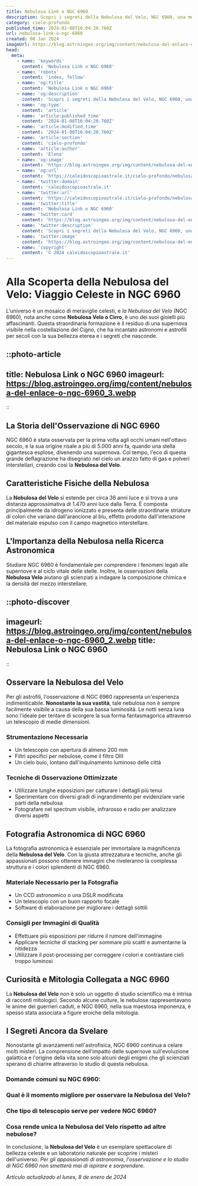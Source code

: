 ```yaml
---
title: Nebulosa Link o NGC 6960
description: Scopri i segreti della Nebulosa del Velo, NGC 6960, una meraviglia celeste da non perdere. Esplora luniverso con noi!
category: cielo-profondo
published_time: 2024-01-08T16:04:20.760Z
url: nebulosa-link-o-ngc-6960
created: 08 Jan 2024
imageUrl: https://blog.astroingeo.org/img/content/nebulosa-del-enlace-o-ngc-6960_3.webp
head:
  meta:
    - name: 'keywords'
      content: 'Nebulosa Link o NGC 6960'
    - name: 'robots'
      content: 'index, follow'
    - name: 'og:title'
      content: 'Nebulosa Link o NGC 6960'
    - name: 'og:description'
      content: 'Scopri i segreti della Nebulosa del Velo, NGC 6960, una meraviglia celeste da non perdere. Esplora luniverso con noi!'
    - name: 'og:type'
      content: 'article'
    - name: 'article:published_time'
      content: '2024-01-08T16:04:20.760Z'
    - name: 'article:modified_time'
      content: '2024-01-08T16:04:20.760Z'
    - name: 'article:section'
      content: 'cielo-profondo'
    - name: 'article:author'
      content: 'Elena'
    - name: 'og:image'
      content: 'https://blog.astroingeo.org/img/content/nebulosa-del-enlace-o-ngc-6960_3.webp'
    - name: 'og:url'
      content: 'https://caleidoscopioastrale.it/cielo-profondo/nebulosa-link-o-ngc-6960'
    - name: 'twitter:domain'
      content: 'caleidoscopioastrale.it'
    - name: 'twitter:url'
      content: 'https://caleidoscopioastrale.it/cielo-profondo/nebulosa-link-o-ngc-6960'
    - name: 'twitter:title'
      content: 'Nebulosa Link o NGC 6960'
    - name: 'twitter:card'
      content: 'https://blog.astroingeo.org/img/content/nebulosa-del-enlace-o-ngc-6960_3.webp'
    - name: 'twitter:description'
      content: 'Scopri i segreti della Nebulosa del Velo, NGC 6960, una meraviglia celeste da non perdere. Esplora luniverso con noi!'
    - name: 'twitter:image'
      content: 'https://blog.astroingeo.org/img/content/nebulosa-del-enlace-o-ngc-6960_3.webp'
    - name: 'copyright'
      content: '© 2024 caleidoscopioastrale.it'
---
```

# Alla Scoperta della Nebulosa del Velo: Viaggio Celeste in NGC 6960

L'universo è un mosaico di meraviglie celesti, e *la Nebulosa del Velo* (NGC 6960), nota anche come **Nebulosa Velo o Cirro**, è uno dei suoi gioielli più affascinanti. Questa straordinaria formazione è il residuo di una supernova visibile nella costellazione del Cigno, che ha incantato astronomi e astrofili per secoli con la sua bellezza eterea e i segreti che nasconde.

::photo-article
---
title: Nebulosa Link o NGC 6960
imageurl: https://blog.astroingeo.org/img/content/nebulosa-del-enlace-o-ngc-6960_3.webp
---
::

## La Storia dell'Osservazione di NGC 6960

NGC 6960 è stata osservata per la prima volta agli occhi umani nell'ottavo secolo, e la sua origine risale a più di 5.000 anni fa, quando una stella gigantesca esplose, divenendo una supernova. Col tempo, l'eco di questa grande deflagrazione ha disegnato nel cielo un arazzo fatto di gas e polveri interstellari, creando così la **Nebulosa del Velo**.

## Caratteristiche Fisiche della Nebulosa

La **Nebulosa del Velo** si estende per circa 36 anni luce e si trova a una distanza approssimativa di 1.470 anni luce dalla Terra. È composta principalmente da idrogeno ionizzato e presenta delle straordinarie striature di colori che variano dall'arancione al blu, effetto prodotto dall'interazione del materiale espulso con il campo magnetico interstellare.

## L'Importanza della Nebulosa nella Ricerca Astronomica

Studiare NGC 6960 è fondamentale per comprendere i fenomeni legati alle supernove e al ciclo vitale delle stelle. Inoltre, le osservazioni della **Nebulosa Velo** aiutano gli scienziati a indagare la composizione chimica e la densità del mezzo interstellare.

::photo-discover
---
imageurl: https://blog.astroingeo.org/img/content/nebulosa-del-enlace-o-ngc-6960_2.webp
title: Nebulosa Link o NGC 6960
---
::

## Osservare la Nebulosa del Velo

Per gli astrofili, l'osservazione di NGC 6960 rappresenta un'esperienza indimenticabile. **Nonostante la sua vastità**, tale nebulosa non è sempre facilmente visibile a causa della sua bassa luminosità. Le notti senza luna sono l'ideale per tentare di scorgere la sua forma fantasmagorica attraverso un telescopio di medie dimensioni.

### Strumentazione Necessaria

- Un telescopio con apertura di almeno 200 mm
- Filtri specifici per nebulose, come il filtro OIII 
- Un cielo buio, lontano dall'inquinamento luminoso delle città

### Tecniche di Osservazione Ottimizzate

- Utilizzare lunghe esposizioni per catturare i dettagli più tenui
- Sperimentare con diversi gradi di ingrandimento per evidenziare varie parti della nebulosa
- Fotografare nel spectrum visibile, infrarosso e radio per analizzare diversi aspetti 

## Fotografia Astronomica di NGC 6960

La fotografia astronomica è essenziale per immortalare la magnificenza della **Nebulosa del Velo**. Con la giusta attrezzatura e tecniche, anche gli appassionati possono ottenere immagini che riveleranno la complessa struttura e i colori splendenti di NGC 6960.

### Materiale Necessario per la Fotografia

- Un CCD astronomico o una DSLR modificata
- Un telescopio con un buon rapporto focale
- Software di elaborazione per migliorare i dettagli sottili

### Consigli per Immagini di Qualità

- Effettuare più esposizioni per ridurre il rumore dell'immagine
- Applicare tecniche di stacking per sommare più scatti e aumentarne la nitidezza
- Utilizzare il post-processing per correggere i colori e contrastare cieli troppo luminosi

## Curiosità e Mitologia Collegata a NGC 6960

La **Nebulosa del Velo** non è solo un oggetto di studio scientifico ma è intrisa di racconti mitologici. Secondo alcune culture, le nebulose rappresentavano le anime dei guerrieri caduti, e NGC 6960, nella sua maestosa imponenza, è spesso stata associata a figure eroiche della mitologia.

## I Segreti Ancora da Svelare

Nonostante gli avanzamenti nell'astrofisica, NGC 6960 continua a celare molti misteri. La comprensione dell'impatto delle supernove sull'evoluzione galattica e l'origine della vita sono solo alcuni degli enigmi che gli scienziati sperano di chiarire attraverso lo studio di questa nebulosa.

### Domande comuni su **NGC 6960**:

### Qual è il momento migliore per osservare la Nebulosa del Velo?
### Che tipo di telescopio serve per vedere NGC 6960?
### Cosa rende unica la Nebulosa del Velo rispetto ad altre nebulose?

In conclusione, la **Nebulosa del Velo** è un esemplare spettacolare di bellezza celeste e un laboratorio naturale per scoprire i misteri dell'universo. *Per gli appassionati di astronomia, l'osservazione e lo studio di NGC 6960 non smetterà mai di ispirare e sorprendere*.

_Artículo actualizado el lunes, 8 de enero de 2024_